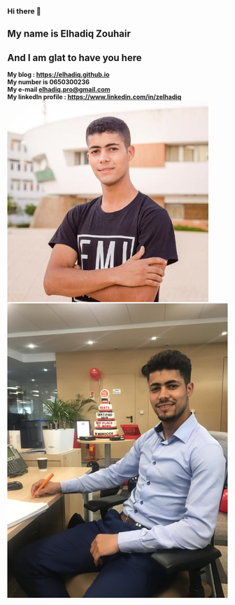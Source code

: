 ### Hi there 👋
## My name is Elhadiq Zouhair 
## And I am glat to have you here

**My blog : https://elhadiq.github.io** <br/>
**My number is 0650300236** <br/>
**My e-mail elhadiq.pro@gmail.com**<br/>
**My linkedIn profile : https://www.linkedin.com/in/zelhadiq**
<br/>
![its me](https://github.com/Elhadiq/Elhadiq/blob/main/Elhadiq/src/zouhair.jfif)
![its me](https://github.com/Elhadiq/Elhadiq/blob/main/m.jpg)
